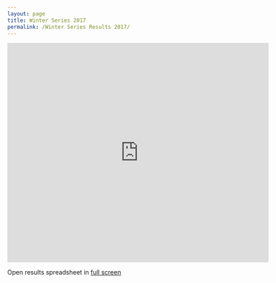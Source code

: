 ```yaml
---
layout: page
title: Winter Series 2017
permalink: /Winter Series Results 2017/
---
```

<iframe src="https://docs.google.com/spreadsheets/d/e/2PACX-1vQgNR22xmlWXwcDk1cQZNddUP4B153QChF75lcOP2WNHq2lzN-VNsPz4JPenhWuNaMak0uddJ0cHcjg/pubhtml?widget=true&amp;headers=false" width="595" height="500" frameborder="0"></iframe>

Open results spreadsheet in <a href="https://docs.google.com/spreadsheets/d/e/2PACX-1vQgNR22xmlWXwcDk1cQZNddUP4B153QChF75lcOP2WNHq2lzN-VNsPz4JPenhWuNaMak0uddJ0cHcjg/pubhtml?gid=0&amp;single=true" target="_blank" rel="noopener">full screen</a>
